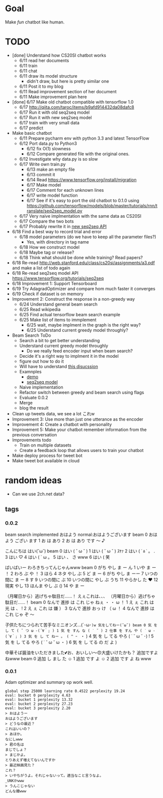 # Goal
Make *fun* chatbot like human.
# TODO
- [done] Understand how CS20SI chatbot works
  - 6/11 read her documents
  - 6/11 train
  - 6/11 chat
  - 6/11 draw its model structure
    - didn't draw, but here is pretty similar one
  - 6/11 Post it to my blog
  - 6/11 Read improvement section of her document
  - 6/11 Make improvement plan here
- [done] 6/17 Make old chatbot compatible with tensorflow 1.0
  - 6/17 http://qiita.com/taroc/items/b9afd914432da08dafc8
  - 6/17 Run it with old seq2seq model
  - 6/17 Run it with new seq2seq model
  - 6/17 train with very small data
  - 6/17 predict
- Make basic chatbot
  - 6/11 Prepare pycharm env with python 3.3 and latest TensorFlow
  - 6/12 Port data.py to Python3
    - 6/12 fix O(1) slowness
    - 6/12 Compare generated file with the original ones.
  - 6/12 Investigate why data.py is so slow
  - 6/17 Write own train.py
    - 6/13 make an empty file
    - 6/13 commit it
    - 6/14 Read https://www.tensorflow.org/install/migration
    - 6/17 Make model
    - 6/17 Comment for each unknown lines
    - 6/17 write model function
    - 6/17  See if it's easy to port the old chatbot to 0.1.0 using https://github.com/tensorflow/models/blob/master/tutorials/rnn/translate/seq2seq_model.py
  - 6/17 Very naive implmentation with the same data as CS20SI
  - 6/17 Compare the two bots
  - 6/17 Probably rewrite it in [new seq2seq API](https://www.tensorflow.org/api_guides/python/contrib.seq2seq#Attention)
- 6/18 Find a best way to record trial and error
  - 6/18 model parameters (do we have to keep all the parameter files?)
    - Yes, with directory in tag name
  - 6/18 How we construct model
  - 6/18 Maybe tag or release?
  - 6/18 Think what should be done while training? Read papers?
- 6/18 Re-read http://web.stanford.edu/class/cs20si/assignments/a3.pdf and make a list of todo again
- 6/18 Re-read seq2seq model API https://www.tensorflow.org/tutorials/seq2seq
- 6/18 Improvement 1: Support Tensorboard
- 6/19 Try AdagradOptimizer and compare hom much faster it converges
- 6/19 Check if dataset is on memory
- Improvement 2: Construct the response in a non-greedy way
  - 6/24 Understand general beam search
  - 6/25 Read wikipedia
  - 6/25 Find actual tensorflow beam search example
  - 6/25 Make list of items to immplement
    - 6/25 wait, maybe implment in the graph is the right way?
    - 6/25 Understand current greedy model throughly?
- Beam Search ToDo
  - Search a bit to get better understanding
  - Understand current greedy model throughly
    - Do we really feed encoder input when beam search?
  - Decide it's a right way to implment it in the model
  - figure out how to do it
  - Will have to understand [this disucssion](https://github.com/tensorflow/tensorflow/issues/654)
  - Examnples
    - [demo](https://github.com/tensorflow/tensorflow/issues/654#issuecomment-168237741)
    - [seq2seq model](https://github.com/pbhatia243/Neural_Conversation_Models)
  - Naive implementation
  - Refactor switch between greedy and beam search  using flags
  - Evaluate 0.0.2
  - Merge
  - blog the result
- Clean up tweets data, we see a lot これw
- Improvement 3: Use more than just one utterance as the encoder
- Improvement 4: Create a chatbot with personality
- Improvement 5: Make your chatbot remember information from the previous conversation
- Improvements todo
  - Train on multiple datasets
  - Create a feedback loop that allows users to train your chatbot
- Make deploy process for tweet bot
- Make tweet bot available in cloud

# random ideas
- Can we use 2ch.net data?

## tags
### 0.0.2
beam search implemented
おはよう
normal:おはようございます
beam
0 おはよう ござい ます
1 お は あり
2 お は あり です 〜 ♪

こんにちは
はい(˘ω˘)
beam
0 はい ( ˘ ω ˘ )
1 はい ( ˘ ω ˘ ) ｽﾔｧ
2 はい ( ˙ㅿ˙ 。 .
3 はい ♡
4 はい ( ´ ω 。
5 はい 、 さ www
6 はい ( 笑

ばいばいー
わろきちってんじゃんwww
beam
0 がち やし ま ー ん
1 いや ま ー ！
2 わろ ぶ や ！
3 ほら
4 ネタ やし ぶ
5 ど ま ー
6 がち やし ま ーー
7 いつの間に ま ー
8 す
9 いつの間に ぶ
10 いつの間に やし ぶ うち
11 やらかし た ❤
12 現実 やし
13 ほんま やし ぶ ()
14 や ま ー

（月曜日から）逃げちゃ駄目だ……！
えぇこれは、、、
 （月曜日から）逃げちゃ駄目だ……！
beam
0 なんで 進捗 は これ じゃ ねぇ ・ ・ ω ！
1 え ぇ これ は 光 は 、 !
2 え ぇ これ は 嫌 ）
3 なんで 進捗 おっ け （ ω ！
4 なんで 進捗 は これ じゃ ぞ 〜

子供たちにつられて苦手なミニオンズ…(´･ω･`)w
気をしてねー(˘ω˘)
beam
0 気 を し て ( ˘ つ ω -(´∀｀; )
1 気 を すん な ( ˙ ˘ )
2 仕事 を すん や ( ˙ ω -(´∀｀; )
3 気 を し て ねー 。 ( ^ ｰ ` ・ )
4 気 を し てる やろ ( ˙ ˘ ω ˘ ･) !
5 気 を し てる やろ ( ˙ ˘ ω ˘ ω ・ )
6 気 を し てる の だ よ )

中華そば醤油をいただきました💕お、おいしい〜😍大盛いけたかも？
追加ですよねwww
beam
0 追加 し まし た ☺
1 追加 です よ ☺ 
2 追加 です よ ね www
### 0.0.1
Adam optimizer and summary op work well.

    global step 25000 learning rate 0.4522 perplexity 19.24
    eval: bucket 0 perplexity 4.63
    eval: bucket 1 perplexity 13.32
    eval: bucket 2 perplexity 27.23
    eval: bucket 3 perplexity 2.20
    > おはようー
    おはようございます
    > どうなの最近？
    これはいいの？
    > あほか。
    なにしwww
    > 君の名は
    まじでしょ？
    > まじかよ。
    とりあえず増えてないんですか
    > 最近映画見た？
    これ？
    > いやちがうよ。それじゃないって。適当なこと言うなよ。
    _UNKかwww
    > うんこじゃない
    どんな撮www
